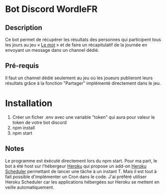 # Bot Discord WordleFR

## Description

Ce bot permet de récupérer les résultats des personnes qui participent tous les jours au jeu « [Le mot](https://wordle.louan.me/) » et de faire un récapitulatif de la journée en envoyant un message dans un channel dédié.

## Pré-requis 

Il faut un channel dédié seulement au jeu où les joueurs publieront leurs résultats grâce à la fonction "Partager" implémenté directement dans le jeu.

# Installation

1. Créer un ficher .env avec une variable "token" qui aura pour valeur le token de votre bot discord
2. npm install 
3. npm start

## Notes

Le programme est éxécuté directement lors du npm start. Pour ma part, le bot à été host sur l'hébergeur [Heroku](https://wordle.louan.me/) qui propose un add-on [Heroku Scheduler](https://devcenter.heroku.com/articles/scheduler) permettant de lancer une tâche à un instant T. 
Mais il est tout à fait possible d'implémenter un Cron dans le code. J'ai préféré utiliser Heroku Scheduler car les applications hébergées sur Heroku se mettent en veille automatiquement.
